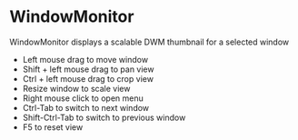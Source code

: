WindowMonitor
=============

WindowMonitor displays a scalable DWM thumbnail for a selected window

- Left mouse drag to move window
- Shift + left mouse drag to pan view
- Ctrl + left mouse drag to crop view
- Resize window to scale view
- Right mouse click to open menu
- Ctrl-Tab to switch to next window
- Shift-Ctrl-Tab to switch to previous window
- F5 to reset view
